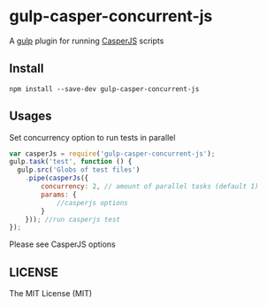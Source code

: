 # gulp-casper-concurrent-js

A [gulp](https://github.com/gulpjs/gulp) plugin for running [CasperJS](https://github.com/n1k0/casperjs) scripts

## Install

```
npm install --save-dev gulp-casper-concurrent-js
```

## Usages

Set concurrency option to run tests in parallel

```js
var casperJs = require('gulp-casper-concurrent-js');
gulp.task('test', function () {
  gulp.src('Globs of test files')
    .pipe(casperJs({
        concurrency: 2, // amount of parallel tasks (default 1)
        params: {
            //casperjs options
        }
    })); //run casperjs test
});
```
Please see CasperJS options

## LICENSE

The MIT License (MIT)
